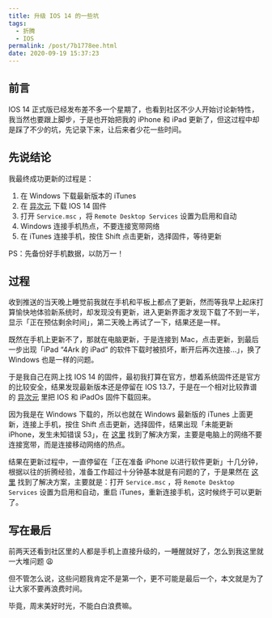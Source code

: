 ```yaml
---
title: 升级 IOS 14 的一些坑
tags:
  - 折腾
  - IOS
permalink: /post/7b1778ee.html
date: 2020-09-19 15:37:23
---
```


## 前言

IOS 14 正式版已经发布差不多一个星期了，也看到社区不少人开始讨论新特性，我当然也要跟上脚步，于是也开始把我的 iPhone 和 iPad 更新了，但这过程中却是踩了不少的坑，先记录下来，让后来者少花一些时间。

## 先说结论

我最终成功更新的过程是：

1. 在 Windows 下载最新版本的 iTunes
2. 在 [异次元](https://www.iplaysoft.com/item/ios-ipsw-download) 下载 IOS 14 固件
3. 打开 `Service.msc` ，将 `Remote Desktop Services` 设置为启用和自动
4. Windows 连接手机热点，不要连接宽带网络
5. 在 iTunes 连接手机，按住 Shift 点击更新，选择固件，等待更新

PS：先备份好手机数据，以防万一！

## 过程

收到推送的当天晚上睡觉前我就在手机和平板上都点了更新，然而等我早上起床打算愉快地体验新系统时，却发现没有更新，进入更新界面才发现下载了不到一半，显示「正在预估剩余时间」，第二天晚上再试了一下，结果还是一样。

既然在手机上更新不了，那就在电脑更新，于是连接到 Mac，点击更新，到最后一步出现「iPad “4Ark 的 iPad” 的软件下载时被损坏，断开后再次连接...」，换了 Windows 也是一样的问题。

于是我自己在网上找 IOS 14 的固件，最初我打算在官方，想着系统固件还是官方的比较安全，结果发现最新版本还是停留在 IOS 13.7，于是在一个相对比较靠谱的 [异次元](https://www.iplaysoft.com/item/ios-ipsw-download) 里把 IOS 和 iPadOs 固件下载回来。

因为我是在 Windows 下载的，所以也就在 Windows 最新版的 iTunes 上面更新，连接上手机，按住 Shift 点击更新，选择固件，结果出现「未能更新 iPhone，发生未知错误 53」，在 [这里](https://discussionschinese.apple.com/thread/251504194) 找到了解决方案，主要是电脑上的网络不要连接宽带，而是连接移动网络的热点。

结果在更新过程中，一直停留在「正在准备 iPhone 以进行软件更新」十几分钟，根据以往的折腾经验，准备工作超过十分钟基本就是有问题的了，于是果然在 [这里](https://hcwang.pixnet.net/blog/post/40515550) 找到了解决方案，主要就是：打开 `Service.msc` ，将 `Remote Desktop Services` 设置为启用和自动，重启 iTunes，重新连接手机，这时候终于可以更新了。

## 写在最后

前两天还看到社区里的人都是手机上直接升级的，一睡醒就好了，怎么到我这里就一大堆问题 😩

但不管怎么说，这些问题我肯定不是第一个，更不可能是最后一个，本文就是为了让大家不要再浪费时间。

毕竟，周末美好时光，不能白白浪费嘛。
